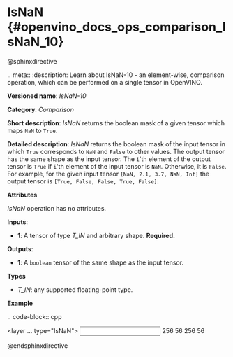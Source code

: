 # IsNaN {#openvino_docs_ops_comparison_IsNaN_10}

@sphinxdirective

.. meta::
  :description: Learn about IsNaN-10 - an element-wise, comparison operation, which 
                can be performed on a single tensor in OpenVINO.

**Versioned name**: *IsNaN-10*

**Category**: *Comparison*

**Short description**: *IsNaN* returns the boolean mask of a given tensor which maps ``NaN`` to ``True``.

**Detailed description**: *IsNaN* returns the boolean mask of the input tensor in which ``True`` corresponds to ``NaN`` and ``False`` to other values.
The output tensor has the same shape as the input tensor.
The ``i``'th element of the output tensor is ``True`` if  ``i``'th element of the input tensor is ``NaN``. Otherwise, it is ``False``.
For example, for the given input tensor ``[NaN, 2.1, 3.7, NaN, Inf]`` the output tensor is ``[True, False, False, True, False]``.

**Attributes**

*IsNaN* operation has no attributes.

**Inputs**:

* **1**: A tensor of type *T_IN* and arbitrary shape. **Required.**

**Outputs**:

* **1**: A ``boolean`` tensor of the same shape as the input tensor.

**Types**

* *T_IN*: any supported floating-point type.

**Example**

.. code-block:: cpp

   <layer ... type="IsNaN">
       <input>
           <port id="0" precision="FP32">
               <dim>256</dim>
               <dim>56</dim>
           </port>
        </input>
       <output>
           <port id="1" precision="BOOL">
               <dim>256</dim>
               <dim>56</dim>
           </port>
       </output>
   </layer>


@endsphinxdirective
